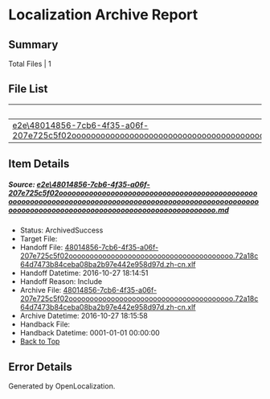 # <a name='report-top'></a> Localization Archive Report

## Summary
 Total Files | 1

## File List
 Source File | Status | Details 
 ----------- | ------ | ------- 
 [e2e\48014856-7cb6-4f35-a06f-207e725c5f02oooooooooooooooooooooooooooooooooooooooooooooooooooooooooooooooooooooooooooooooooooooooooooooooooooooooooooooooooooooooooooooooooooooooooooooooooooooooo.md](https://github.com/OpenLocalizationTestOrg/ol-test0/blob/1671a5a708dfe127141746c2479c5b9a6bf14eee/e2e/48014856-7cb6-4f35-a06f-207e725c5f02oooooooooooooooooooooooooooooooooooooooooooooooooooooooooooooooooooooooooooooooooooooooooooooooooooooooooooooooooooooooooooooooooooooooooooooooooooooooo.md) | ArchivedSuccess | [Details](#6b22d2249c1009c673e9e5d84c64a497a02134501)

## Item Details
##### <a name='6b22d2249c1009c673e9e5d84c64a497a02134501'></a> Source: [e2e\48014856-7cb6-4f35-a06f-207e725c5f02oooooooooooooooooooooooooooooooooooooooooooooooooooooooooooooooooooooooooooooooooooooooooooooooooooooooooooooooooooooooooooooooooooooooooooooooooooooooo.md](https://github.com/OpenLocalizationTestOrg/ol-test0/blob/1671a5a708dfe127141746c2479c5b9a6bf14eee/e2e/48014856-7cb6-4f35-a06f-207e725c5f02oooooooooooooooooooooooooooooooooooooooooooooooooooooooooooooooooooooooooooooooooooooooooooooooooooooooooooooooooooooooooooooooooooooooooooooooooooooooo.md)
* Status: ArchivedSuccess
* Target File: 
* Handoff File: [48014856-7cb6-4f35-a06f-207e725c5f02ooooooooooooooooooooooooooooooooooooooo.72a18c64d7473b84ceba08ba2b97e442e958d97d.zh-cn.xlf](https://github.com/OpenLocalizationTestOrg/ol-test0-handoff/blob/ab1d92bb1d1e5d9d1f7948646adfde60d09af2e6/ol-handoff/OpenLocalizationTestOrg/ol-test0-zhcn/shujia/ht/48014856-7cb6-4f35-a06f-207e725c5f02ooooooooooooooooooooooooooooooooooooooo.72a18c64d7473b84ceba08ba2b97e442e958d97d.zh-cn.xlf)
* Handoff Datetime: 2016-10-27 18:14:51
* Handoff Reason: Include
* Archive File: [48014856-7cb6-4f35-a06f-207e725c5f02ooooooooooooooooooooooooooooooooooooooo.72a18c64d7473b84ceba08ba2b97e442e958d97d.zh-cn.xlf](https://github.com/OpenLocalizationTestOrg/ol-test0-handoff/blob/ec8efa9e2cb559f48f17d74c8312171bf480c570/ol-archive/OpenLocalizationTestOrg/ol-test0-zhcn/shujia/ht/48014856-7cb6-4f35-a06f-207e725c5f02ooooooooooooooooooooooooooooooooooooooo.72a18c64d7473b84ceba08ba2b97e442e958d97d.zh-cn.xlf)
* Archive Datetime: 2016-10-27 18:15:58
* Handback File: 
* Handback Datetime: 0001-01-01 00:00:00
* [Back to Top](#report-top)


## Error Details

Generated by OpenLocalization.
